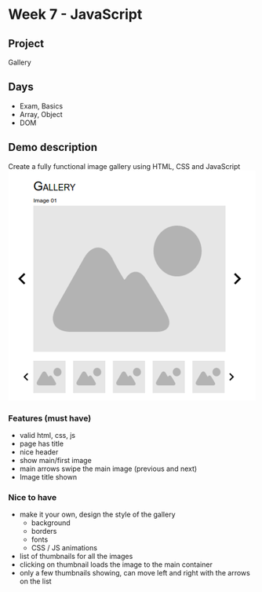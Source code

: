 # Week 7 - JavaScript

## Project
Gallery

## Days
- Exam, Basics
- Array, Object
- DOM

## Demo description
Create a fully functional image gallery using HTML, CSS and JavaScript
![Gallery mockup](gallery_mockup.png)

### Features (must have)
- valid html, css, js
- page has title
- nice header
- show main/first image
- main arrows swipe the main image (previous and next)
- Image title shown

### Nice to have
- make it your own, design the style of the gallery
    - background
    - borders
    - fonts
    - CSS / JS animations
- list of thumbnails for all the images
- clicking on thumbnail loads the image to the main container
- only a few thumbnails showing, can move left and right with the arrows on the list
